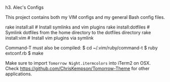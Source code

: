 h3. Alec's Configs

This project contains both my VIM configs and my general Bash config files.

rake install:all       # Install symlinks and vim plugins
rake install:dotfiles  # Symlink dotfiles from the home directory to the dotfiles directory
rake install:vim       # Install vim plugins via symlink


Command-T must also be compiled:
$  cd ~/.vim/ruby/command-t 
$  ruby extconf.rb 
$  make 

Make sure to import `Tomorrow Night.itermcolors` into iTerm2 on OSX. 
Check https://github.com/ChrisKempson/Tomorrow-Theme for other applications.
